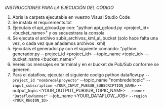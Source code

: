 *INSTRUCCIONES PARA LA EJECUCIÓN DEL CÓDIGO*

1. Abris la carpeta ejecutable en vuestro Visual Studio Code
2. Se instala el requirements.txt
3. Ejecutais el api_glcoud.py con: "python api_gcloud.py <project_id> <bucket_name>" y os secuestrara la consola
4. Se ejecuta el archivo subir_archivos_kml_al_bucket (solo hace falta una vez, o cada vez que añadamos archivos .kml)
5. Ejecutais el generador.py con el siguiente comando: "python generador.py --project_id <project_id> --topic_name <topic_id> --bucket_name <bucket_name>"
6. Vereis los mensajes en terminal y en el bucket de Pub/Sub conforme se generen.
7. Para el dataflow, ejecutar el siguiente codigo 
python dataflow.py `
    --project_id "nombredelproyecto" `
	--topic_name "nombredeltopic" `
    --input_subscription <YOUR_INPUT_PUBSUB_SUBSCRIPTION_NAME> `
    --output_topic <YOUR_OUTPUT_PUBSUB_TOPIC_NAME> `
    --runner "DataflowRunner" `
    --job_name <YOUR_DATAFLOW_JOB> `
    --region <YOUR_REGION_ID> `